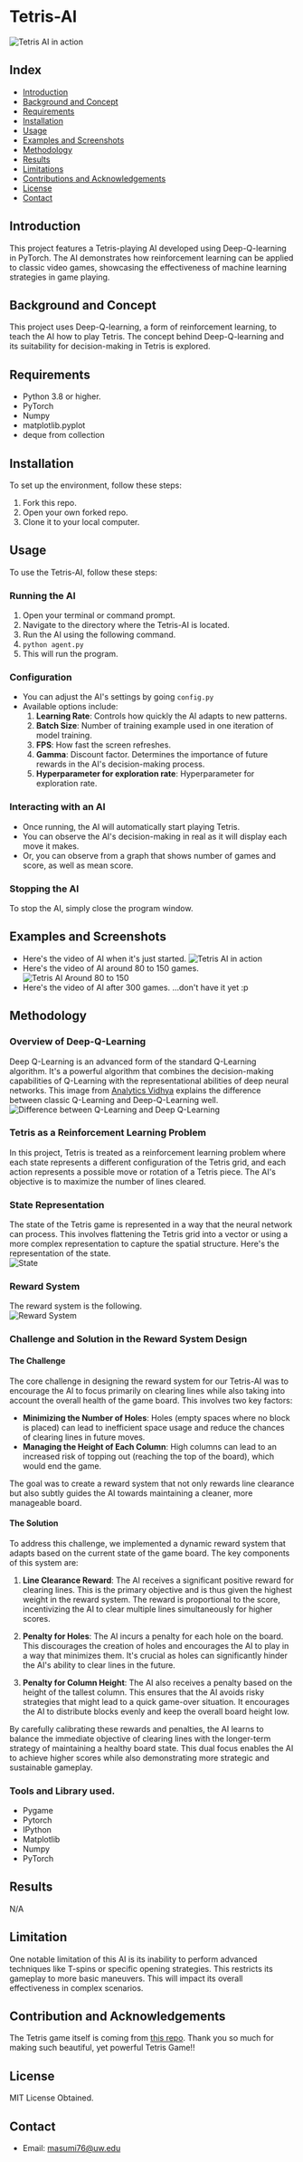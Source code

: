 # Tetris-AI
![Tetris AI in action](https://media.giphy.com/media/v1.Y2lkPTc5MGI3NjExcm5hNnl5NXZwMXo5eWVnd3h5Z2Fpd3BzbmVjeGpkdXA2YnExb2szZiZlcD12MV9pbnRlcm5hbF9naWZfYnlfaWQmY3Q9Zw/YTDYs5BB1RXQIEVkwb/giphy.gif)

## Index
- [Introduction](#introduction)
- [Background and Concept](#BandC)
- [Requirements](#requirements)
- [Installation](#installation)
- [Usage](#usage)
- [Examples and Screenshots](#EandS)
- [Methodology](#methodology)
- [Results](#results)
- [Limitations](#limitation)
- [Contributions and Acknowledgements](#CandA)
- [License](#license)
- [Contact](#contact)

## Introduction
<a name="introduction"></a>
This project features a Tetris-playing AI developed using Deep-Q-learning in PyTorch. 
The AI demonstrates how reinforcement learning can be applied to classic video games, 
showcasing the effectiveness of machine learning strategies in game playing.

## Background and Concept
<a name="BandC"></a>
This project uses Deep-Q-learning, a form of reinforcement learning, to teach the AI how to play Tetris. 
The concept behind Deep-Q-learning and its suitability for decision-making in Tetris is explored.

## Requirements
<a name="requirements"></a>
- Python 3.8 or higher. 
- PyTorch
- Numpy
- matplotlib.pyplot
- deque from collection

## Installation
<a name="installation"></a>
To set up the environment, follow these steps:
1. Fork this repo.
2. Open your own forked repo.
3. Clone it to your local computer.

## Usage
<a name="usage"></a>
To use the Tetris-AI, follow these steps:

### Running the AI
1. Open your terminal or command prompt.
2. Navigate to the directory where the Tetris-AI is located. 
3. Run the AI using the following command. 
4. `python agent.py`
5. This will run the program.

### Configuration
- You can adjust the AI's settings by going `config.py`
- Available options include:
  1. **Learning Rate**: Controls how quickly the AI adapts to new patterns.
  2. **Batch Size**: Number of training example used in one iteration of model training.
  3. **FPS**: How fast the screen refreshes.
  4. **Gamma**: Discount factor. Determines the importance of future rewards in the AI's decision-making process.
  5. **Hyperparameter for exploration rate**: Hyperparameter for exploration rate. 

### Interacting with an AI
- Once running, the AI will automatically start playing Tetris.
- You can observe the AI's decision-making in real as it will display each move it makes.
- Or, you can observe from a graph that shows number of games and score, as well as mean score.

### Stopping the AI
To stop the AI, simply close the program window.

## Examples and Screenshots
<a name="EandS"></a>
- Here's the video of AI when it's just started.
![Tetris AI in action](https://media.giphy.com/media/v1.Y2lkPTc5MGI3NjExcm5hNnl5NXZwMXo5eWVnd3h5Z2Fpd3BzbmVjeGpkdXA2YnExb2szZiZlcD12MV9pbnRlcm5hbF9naWZfYnlfaWQmY3Q9Zw/YTDYs5BB1RXQIEVkwb/giphy.gif)
- Here's the video of AI around 80 to 150 games.
![Tetris AI Around 80 to 150](https://media.giphy.com/media/v1.Y2lkPTc5MGI3NjExdXNjdTNsZTMxYjEzcXpsM3lqb3NhdHVxbGE0eTR6cG10MmcydmdjeiZlcD12MV9pbnRlcm5hbF9naWZfYnlfaWQmY3Q9Zw/rbiEVxDC9FSeL4m7m6/giphy.gif)
- Here's the video of AI after 300 games.
...don't have it yet :p

## Methodology
<a name="methodology"></a>
### Overview of Deep-Q-Learning
Deep Q-Learning is an advanced form of the standard Q-Learning algorithm. It's a powerful algorithm that 
combines the decision-making capabilities of Q-Learning with the representational abilities of deep neural networks. 
This image from [Analytics Vidhya](https://www.analyticsvidhya.com/blog/2019/04/introduction-deep-q-learning-python/) explains
the difference between classic Q-Learning and Deep-Q-Learning well.
![Difference between Q-Learning and Deep Q-Learning](assets/deep-q-learing.png)
### Tetris as a Reinforcement Learning Problem
In this project, Tetris is treated as a reinforcement learning problem where each state represents a different 
configuration of the Tetris grid, and each action represents a possible move or rotation of a Tetris piece. 
The AI's objective is to maximize the number of lines cleared.
### State Representation
The state of the Tetris game is represented in a way that the neural network can process. 
This involves flattening the Tetris grid into a vector or using a more complex representation to capture the spatial structure.
Here's the representation of the state. <br> 
![State](assets/state.png)
### Reward System
The reward system is the following. <br>
![Reward System](assets/reward.png)
### Challenge and Solution in the Reward System Design
#### The Challenge
The core challenge in designing the reward system for our Tetris-AI was to encourage the AI to focus primarily on clearing lines while also taking into account the overall health of the game board. This involves two key factors:
- **Minimizing the Number of Holes**: Holes (empty spaces where no block is placed) can lead to inefficient space usage and reduce the chances of clearing lines in future moves.
- **Managing the Height of Each Column**: High columns can lead to an increased risk of topping out (reaching the top of the board), which would end the game.

The goal was to create a reward system that not only rewards line clearance but also subtly guides the AI towards maintaining a cleaner, more manageable board.

#### The Solution
To address this challenge, we implemented a dynamic reward system that adapts based on the current state of the game board. The key components of this system are:

1. **Line Clearance Reward**: The AI receives a significant positive reward for clearing lines. This is the primary objective and is thus given the highest weight in the reward system. The reward is proportional to the score, incentivizing the AI to clear multiple lines simultaneously for higher scores.

2. **Penalty for Holes**: The AI incurs a penalty for each hole on the board. This discourages the creation of holes and encourages the AI to play in a way that minimizes them. It's crucial as holes can significantly hinder the AI's ability to clear lines in the future.

3. **Penalty for Column Height**: The AI also receives a penalty based on the height of the tallest column. This ensures that the AI avoids risky strategies that might lead to a quick game-over situation. It encourages the AI to distribute blocks evenly and keep the overall board height low.

By carefully calibrating these rewards and penalties, the AI learns to balance the immediate objective of clearing lines with the longer-term strategy of maintaining a healthy board state. This dual focus enables the AI to achieve higher scores while also demonstrating more strategic and sustainable gameplay.

### Tools and Library used.
- Pygame
- Pytorch
- IPython
- Matplotlib
- Numpy
- PyTorch

## Results
<a name="results"></a>
N/A

## Limitation
<a name="limitation"></a>
One notable limitation of this AI is its inability to perform advanced techniques like T-spins or 
specific opening strategies. This restricts its gameplay to more basic maneuvers. This will impact its 
overall effectiveness in complex scenarios.

## Contribution and Acknowledgements
<a name="CandA"></a>
The Tetris game itself is coming from [this repo](https://github.com/vonkez/Tetris-pygame). Thank you 
so much for making such beautiful, yet powerful Tetris Game!!

## License
<a name="license"></a>
MIT License Obtained.

## Contact
- Email: masumi76@uw.edu
